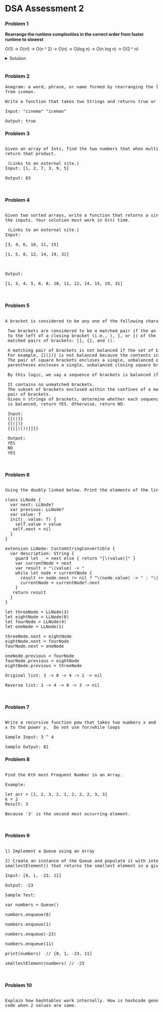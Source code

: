 # DSA Assessment 2

### Problem 1 

**Rearrange the runtime complexities in the correct order from faster runtime to slowest** 

O(1) -> O(n!) -> O(n ^ 2) -> O(n) -> O(log n) -> O(n log n) -> O(2 ^ n)

<details> 
  <summary>Solution</summary> 
  
  O(1) -> O(log n) -> O(n) -> O(n log n) -> O(2 ^ n) -> O(n!)
  
</details> 

</br>

### Problem 2 

<pre>
Anagram: a word, phrase, or name formed by rearranging the letters of another, such as cinema, formed
from iceman.

Write a function that takes two Strings and returns true or false if it's an Anagram

Input: "cinema" "iceman" 

Output: true 
</pre> 

### Problem 3

<pre> 
Given an array of Ints, find the two numbers that when multiplied together give the greatest product, and
return that product.

 (Links to an external site.)
Input: [1, 2, 7, 3, 9, 5]

Output: 63
</pre> 

</br>


### Problem 4 

<pre> 
Given two sorted arrays, write a function that returns a single sorted list with all the elements from 
the inputs. Your solution must work in O(n) time.

 (Links to an external site.)
Input: 

[3, 4, 6, 10, 11, 15] 

[1, 5, 8, 12, 14, 19, 31]

 

Output: 

[1, 3, 4, 5, 6, 8, 10, 11, 12, 14, 15, 19, 31]
</pre>

</br>

### Problem 5 

<pre> 
A bracket is considered to be any one of the following characters: (, ), {, }, [, or ].
 
 Two brackets are considered to be a matched pair if the an opening bracket (i.e., (, [, or {) occurs 
 to the left of a closing bracket (i.e., ), ], or }) of the exact same type. There are three types of 
 matched pairs of brackets: [], {}, and ().
 
 A matching pair of brackets is not balanced if the set of brackets it encloses are not matched. 
 For example, {[(])} is not balanced because the contents in between { and } are not balanced. 
 The pair of square brackets encloses a single, unbalanced opening bracket, (, and the pair of 
 parentheses encloses a single, unbalanced closing square bracket, ].
 
 By this logic, we say a sequence of brackets is balanced if the following conditions are met:
 
 It contains no unmatched brackets.
 The subset of brackets enclosed within the confines of a matched pair of brackets is also a matched 
 pair of brackets.
 Given n strings of brackets, determine whether each sequence of brackets is balanced. If a string 
 is balanced, return YES. Otherwise, return NO.
 
 Input:
 {[()]}
 {[(])}
 {{[[(())]]}}
 
 Output:
 YES
 NO
 YES
</pre> 

</br>

### Problem 6

<pre> 
Using the doubly linked below. Print the elements of the linked list in reverse.

class LLNode<T> {
  var next: LLNode?
  var previous: LLNode?
  var value: T
  init(_ value: T) {
    self.value = value
   self.next = nil
  }
}

extension LLNode: CustomStringConvertible {
  var description: String {
    guard let _ = next else { return "[\(value)]" }
    var currentNode = next
    var result = "\(value) -> "
    while let node = currentNode {
      result += node.next != nil ? "\(node.value) -> " : "\(node.value) -> nil"
      currentNode = currentNode?.next
    }
   return result
  }
}

let threeNode = LLNode(3)
let eightNode = LLNode(8)
let fourNode = LLNode(4)
let oneNode = LLNode(1)

threeNode.next = eightNode
eightNode.next = fourNode
fourNode.next = oneNode

oneNode.previous = fourNode
fourNode.previous = eightNode
eightNode.previous = threeNode

Original list: 3 -> 8 -> 4 -> 1 -> nil

Reverse list: 1 -> 4 -> 8 -> 3 -> nil
</pre> 

</br>

### Problem 7

<pre> 
Write a recursive function pow that takes two numbers x and y as input and returns 
x to the power y.  Do not use for/while loops

Sample Input: 3 ^ 4

Sample Output: 81
</pre> 

### Problem 8

<pre> 
Find the Kth most Frequent Number in an Array.
 
Example:
 
let arr = [1, 2, 3, 2, 1, 2, 2, 2, 3, 3]
k = 2
Result: 3
 
Because '3' is the second most occurring element.
</pre> 

</br>

### Problem 9

<pre> 
1) Implement a Queue using an Array

2) Create an instance of the Queue and populate it with integers and write a function called 
smallestElement() that returns the smallest element in a given Queue. 

Input: [8, 1, -23, 11]

Output: -23

Sample Test: 

var numbers = Queue<Int>()

numbers.enqueue(8)

numbers.enqueue(1)

numbers.enqueue(-23)

numbers.enqueue(11)

print(numbers)  // [8, 1, -23, 11]

smallestElement(numbers) // -23
</pre> 

</br>

### Problem 10

<pre> 
Explain how hashtables work internally. How is hashcode generated and what will happen to the hash 
code when 2 values are same.
</pre> 

